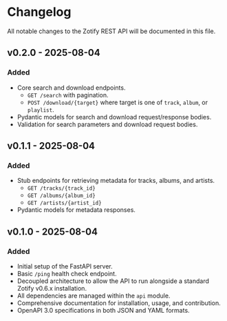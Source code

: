 # Changelog

All notable changes to the Zotify REST API will be documented in this file.

## v0.2.0 - 2025-08-04

### Added
- Core search and download endpoints.
  - `GET /search` with pagination.
  - `POST /download/{target}` where target is one of `track`, `album`, or `playlist`.
- Pydantic models for search and download request/response bodies.
- Validation for search parameters and download request bodies.

## v0.1.1 - 2025-08-04

### Added
- Stub endpoints for retrieving metadata for tracks, albums, and artists.
  - `GET /tracks/{track_id}`
  - `GET /albums/{album_id}`
  - `GET /artists/{artist_id}`
- Pydantic models for metadata responses.

## v0.1.0 - 2025-08-04

### Added
- Initial setup of the FastAPI server.
- Basic `/ping` health check endpoint.
- Decoupled architecture to allow the API to run alongside a standard Zotify v0.6.x installation.
- All dependencies are managed within the `api` module.
- Comprehensive documentation for installation, usage, and contribution.
- OpenAPI 3.0 specifications in both JSON and YAML formats.
